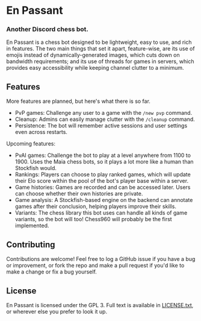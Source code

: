 # En Passant
### Another Discord chess bot.

En Passant is a chess bot designed to be lightweight, easy to use, and rich in features.
The two main things that set it apart, feature-wise, are its use of emojis instead of dynamically-generated images, which cuts down on bandwidth requirements; and its use of threads for games in servers, which provides easy accessibility while keeping channel clutter to a minimum.

## Features

More features are planned, but here's what there is so far.

- PvP games: Challenge any user to a game with the `/new pvp` command.
- Cleanup: Admins can easily manage clutter with the `/cleanup` command.
- Persistence: The bot will remember active sessions and user settings even across restarts.

Upcoming features:
- PvAI games: Challenge the bot to play at a level anywhere from 1100 to 1900. Uses the Maia chess bots, so it plays a lot more like a human than Stockfish would.
- Rankings: Players can choose to play ranked games, which will update their Elo score within the pool of the bot's player base within a server.
- Game histories: Games are recorded and can be accessed later. Users can choose whether their own histories are private.
- Game analysis: A Stockfish-based engine on the backend can annotate games after their conclusion, helping players improve their skills.
- Variants: The chess library this bot uses can handle all kinds of game variants, so the bot will too! Chess960 will probably be the first implemented.

## Contributing
Contributions are welcome! Feel free to log a GitHub issue if you have a bug or improvement, or fork the repo and make a pull request if you'd like to make a change or fix a bug yourself.

## License

En Passant is licensed under the GPL 3. Full text is available in [LICENSE.txt](./LICENSE.txt), or wherever else you prefer to look it up.
